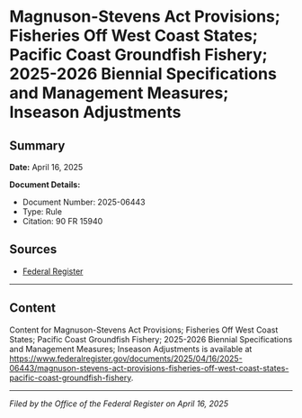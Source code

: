 # Magnuson-Stevens Act Provisions; Fisheries Off West Coast States; Pacific Coast Groundfish Fishery; 2025-2026 Biennial Specifications and Management Measures; Inseason Adjustments

## Summary

**Date:** April 16, 2025

**Document Details:**
- Document Number: 2025-06443
- Type: Rule
- Citation: 90 FR 15940

## Sources
- [Federal Register](https://www.federalregister.gov/documents/2025/04/16/2025-06443/magnuson-stevens-act-provisions-fisheries-off-west-coast-states-pacific-coast-groundfish-fishery)

---

## Content

Content for Magnuson-Stevens Act Provisions; Fisheries Off West Coast States; Pacific Coast Groundfish Fishery; 2025-2026 Biennial Specifications and Management Measures; Inseason Adjustments is available at https://www.federalregister.gov/documents/2025/04/16/2025-06443/magnuson-stevens-act-provisions-fisheries-off-west-coast-states-pacific-coast-groundfish-fishery.

---

*Filed by the Office of the Federal Register on April 16, 2025*
